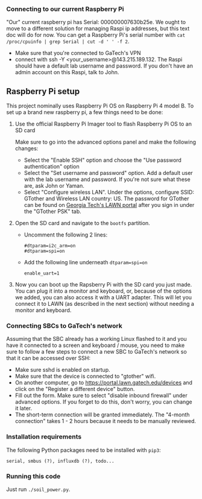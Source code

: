 ### Connecting to our current Raspberry Pi
"Our" current raspberry pi has Serial: 000000007630b25e. We ought to move to a different solution for managing Raspi ip addresses, but this text doc will do for now. You can get a Raspberry Pi's serial number with `cat /proc/cpuinfo | grep Serial | cut -d ' ' -f 2`.

 * Make sure that you're connected to GaTech's VPN
 * connect with ssh -Y <your_username>@143.215.189.132. The Raspi should have a default lab username and password. If you don't have an admin account on this Raspi, talk to John.

## Raspberry Pi setup
This project nominally uses Raspberry Pi OS on Raspberry Pi 4 model B. To set up a brand new raspberry pi, a few things need to be done:

 1. Use the official Raspberry Pi Imager tool to flash Raspberry Pi OS to an SD card
    
    Make sure to go into the advanced options panel and make the following changes:
      - Select the "Enable SSH" option and choose the "Use password authentication" option
      - Select the "Set username and password" option. Add a default user with the lab username and password. If you're not sure what these are, ask John or Yaman.
      - Select "Configure wireless LAN". Under the options, configure SSID: GTother and Wireless LAN country: US. The password for GTother can be found on [Georgia Tech's LAWN portal](https://portal.lawn.gatech.edu/key) after you sign in under the "GTother PSK" tab.
    
 3. Open the SD card and navigate to the `bootfs` partition.
      - Uncomment the following 2 lines:
        ```
        #dtparam=i2c_arm=on
        #dtparam=spi=on
        ```
      - Add the following line underneath `dtparam=spi=on`
        ```
        enable_uart=1
        ```
  4. Now you can boot up the Rapsberry Pi with the SD card you just made. You can plug it into a monitor and keyboard, or, because of the options we added, you can also access it with a UART adapter. This will let you connect it to LAWN (as described in the next section) without needing a monitor and keyboard.

### Connecting SBCs to GaTech's network
Assuming that the SBC already has a working Linux flashed to it and you have it connected to a screen and keyboard / mouse, you need to make sure to follow a few steps to connect a new SBC to GaTech's network so that it can be accessed over SSH:

 * Make sure sshd is enabled on startup.
 * Make sure that the device is connected to "gtother" wifi.
 * On another computer, go to https://portal.lawn.gatech.edu/devices and click on the "Register a different device" button.
 * Fill out the form. Make sure to select "disable inbound firewall" under advanced options. If you forget to do this, don't worry, you can change it later.
 * The short-term connection will be granted immediately. The "4-month connection" takes 1 - 2 hours because it needs to be manually reviewed.

### Installation requirements
The following Python packages need to be installed with `pip3`:

```
serial, smbus (?), influxdb (?), todo...
```

### Running this code
Just run `./soil_power.py`.
